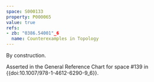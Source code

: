 ```yaml
---
space: S000133
property: P000065
value: true
refs:
- zb: "0386.54001"_6
  name: Counterexamples in Topology
---
```


By construction.

Asserted in the General Reference Chart for space #139 in
{{doi:10.1007/978-1-4612-6290-9_6}}.
